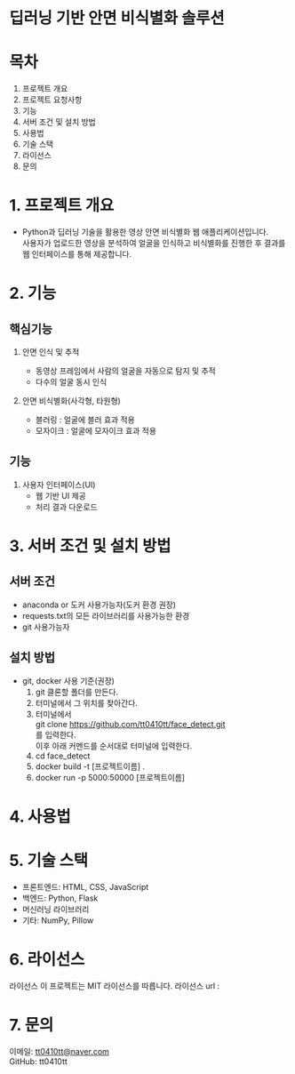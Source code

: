 # 딥러닝 기반 안면 비식별화 솔루션

# 목차
1. 프로젝트 개요
2. 프로젝트 요청사항
3. 기능
4. 서버 조건 및 설치 방법
5. 사용법
6. 기술 스택
7. 라이선스
8. 문의

# 1. 프로젝트 개요
- Python과 딥러닝 기술을 활용한 영상 안면 비식별화 웹 애플리케이션입니다.  
사용자가 업로드한 영상을 분석하여 얼굴을 인식하고 비식별화를 진행한 후 결과를 웹 인터페이스를 통해 제공합니다.

# 2. 기능
## 핵심기능 
1. 안면 인식 및 추적
    - 동영상 프레임에서 사람의 얼굴을 자동으로 탐지 및 추적    
    - 다수의 얼굴 동시 인식

2. 안면 비식별화(사각형, 타원형)
    - 블러링 : 얼굴에 블러 효과 적용
    - 모자이크 : 얼굴에 모자이크 효과 적용

## 기능
1. 사용자 인터페이스(UI)
    - 웹 기반 UI 제공
    - 처리 결과 다운로드

# 3. 서버 조건 및 설치 방법
## 서버 조건
- anaconda or 도커 사용가능자(도커 환경 권장)  
- requests.txt의 모든 라이브러리를 사용가능한 환경  
- git 사용가능자  

## 설치 방법
- git, docker 사용 기준(권장)
    1. git 클론할 폴더를 만든다.  
    2. 터미널에서 그 위치를 찾아간다.  
    3. 터미널에서  
    git clone https://github.com/tt0410tt/face_detect.git  
    를 입력한다.  
    이후 아래 커멘드를 순서대로 터미널에 입력한다.
    4. cd face_detect  
    5. docker build -t [프로젝트이름] .
    6. docker run -p 5000:50000 [프로젝트이름]  


# 4. 사용법


# 5. 기술 스택
- 프론트엔드: HTML, CSS, JavaScript
- 백엔드: Python, Flask
- 머신러닝 라이브러리
- 기타: NumPy, Pillow


# 6. 라이선스
라이선스
이 프로젝트는 MIT 라이선스를 따릅니다. 
라이선스 url : 

# 7. 문의
이메일: tt0410tt@naver.com  
GitHub: tt0410tt